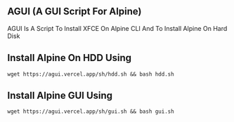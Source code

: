 ## AGUI (A GUI Script For Alpine)
AGUI Is A Script To Install XFCE On Alpine CLI And To Install Alpine On Hard Disk
## Install Alpine On HDD Using
```
wget https://agui.vercel.app/sh/hdd.sh && bash hdd.sh
```
## Install Alpine GUI Using
```
wget https://agui.vercel.app/sh/gui.sh && bash gui.sh
```